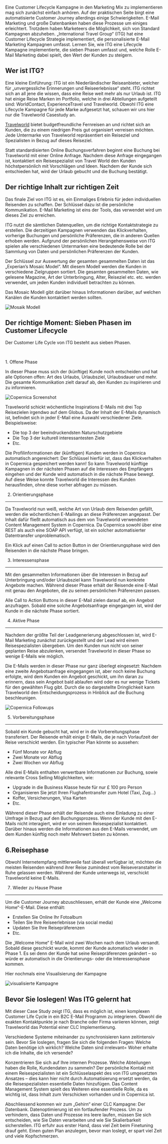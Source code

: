 Eine Customer Lifecycle Kampagne in den Marketing Mix zu implementieren
mag sich zunächst einfach anhören. Auf der praktischen Seite birgt eine
automatisierte Customer Journey allerdings einige Schwierigkeiten.
E-Mail Marketing und große Datenbanken haben diese Prozesse um einiges
erleichtert. Trotzdem haben Marketeers die Möglichkeit, sich von
Standard Kampagnen abzuheben. „International Travel Group“ (ITG) hat
eine Customer Lifecycle Strategie implementiert, die personalisierte
E-Mail Marketing Kampagnen umfasst. Lernen Sie, wie ITG eine Lifecycle
Kampagne implementierte, die sieben Phasen umfasst und, welche Rolle
E-Mail Marketing dabei spielt, den Wert der Kunden zu steigern.

Wer ist ITG?
------------

Eine kleine Einführung: ITG ist ein Niederländischer Reiseanbieter,
welcher für „unvergessliche Erinnerungen und Reiseerlebnisse“ steht. ITG
richtet sich an all jene die wissen, dass eine Reise weit mehr als nur
Urlaub ist. ITG hat einige Reise Marken im Portfolio, welche in drei
Abteilungen aufgeteilt sind: WorldContact, ExperienceTravel und
Travelworld. Obwohl ITG eine Lifecycle Kampagne für jede Marke
aufgesetzt hat, schauen wir uns hier nur die Travelworld Casestudy an.

[Travelworld](www.travelworld.nl) bietet budgetfreundliche Fernreisen an
und richtet sich an Kunden, die zu einem niedrigen Preis gut organisiert
verreisen möchten. Jede Untermarke von Travelworld repräsentiert ein
Reiseziel und Spezialisten in Bezug auf dieses Reiseziel.

Statt standardisierten Online Buchungsverfahren beginnt eine Buchung bei
Travelworld mit einer Online Anfrage. Nachdem diese Anfrage eingegangen
ist, kontaktiert ein Reisespezialist von Travel World den Kunden
höchstpersönlich mit Vorschlägen und Ideen. Nachdem der Kunde sich
entschieden hat, wird der Urlaub gebucht und die Buchung bestätigt.

Der richtige Inhalt zur richtigen Zeit
--------------------------------------

Das finale Ziel von ITG ist es, ein Einmaliges Erlebnis für jeden
individuellen Reisenden zu schaffen. Der Schlüssel dazu ist die
persönliche Kommunikation. E-Mail Marketing ist eins der Tools, das
verwendet wird um dieses Ziel zu erreichen.

ITG nutzt die sämtlichen Datenquellen, um die richtige Kontaktstrategie
zu erstellen. Die derzeitigen Kampagnen verwenden das Klickverhalten,
vorherige Buchungen und persönliche Präferenzen, die in anderen Quellen
erhoben werden. Aufgrund der persönlichen Herangehensweise von ITG
spielen alle verschiedenen Untermarken eine bedeutende Rolle bei der
Sammlung von Daten und persönlichen Präferenzen der Kunden.

Der Schlüssel zur Auswertung der gesamten gesammelten Daten ist das
„Experian’s Mosaic Model“. Mit diesem Modell werden die Kunden in
verschiedene Zielgruppen sortiert. Die gesamten gesammelten Daten, wie
gelesene Magazine, Art der Unterbringung, Alter, Reiseziel etc. etc.
werden verwendet, um jeden Kunden individuell betrachten zu können.

Das Mosaic Modell gibt darüber hinaus Informationen darüber, auf welchen
Kanälen die Kunden kontaktiert werden sollten.

![Mosaik Modell](../images/mosaic-model-UK.png "Mosaik Modell")

Der richtige Moment: Sieben Phasen im Customer Lifecycle
--------------------------------------------------------

Der Customer Life Cycle von ITG besteht aus sieben Phasen.

 

​1. Offene Phase

In dieser Phase muss sich der (künftige) Kunde noch entscheiden und hat
alle Optionen offen: Art des Urlaubs, Urlaubsziel, Urlaubsdauer und
mehr. Die gesamte Kommunikation zielt darauf ab, den Kunden zu
inspirieren und zu informieren.

![Copernica
Screenshot](../images/ITG-CopernicaScreenshot.png "Screenshot E-Mails")

Travelworld schickt wöchentliche Inspirations E-Mails mit drei Top
Reisezielen irgendwo auf dem Globus. Da der Inhalt der E-Mails dynamisch
ist, befindet sich in jeder E-Mail eine Auswahl verschiedener Ziele.
Beispielsweise:

-   Die top 3 der beeindruckendsten Naturschutzgebiete
-   Die Top 3 der kulturell interessantesten Ziele
-   Etc.

Die Profilinformationen der (künftigen) Kunden werden in Copernica
automatisch angereichert: Der Schlüssel hierfür ist, dass das
Klickverhalten in Copernica gespeichert werden kann! So kann Travelworld
künftige Kampagnen in der nächsten Phasen auf die Interessen des
Empfängers eingehen und der Kunde wird automatisch in die nächste Phase
bewegt. Auf diese Weise konnte Travelworld die Interessen des Kunden
herausfinden, ohne diese vorher abfragen zu müssen.

2. Orientierungsphase
---------------------

Da Travelworld nun weiß, welche Art von Urlaub dem Reisenden gefällt,
werden die wöchentlichen E-Mailings an diese Präferenzen angepasst. Der
Inhalt dafür fließt automatisch aus dem von Travelworld verwendeten
Content Management System in Copernica. Da Copernica sowohl über eine
REST als auch eine SOAP API verfügt, ist ein solcher automatisierter
Datentransfer unproblematisch.

Ein Klick auf einen Call to action Button in der Orientierungsphase wird
den Reisenden in die nächste Phase bringen.

3. Interessensphase
-------------------

Mit den gesammelten Informationen über die Interessen in Bezug auf
Unterbringung und/oder Urlaubsziel kann Travelworld nun konkrete
Angebote machen. Während dieser Phase erhält der Reisende eine E-Mail
mit genau den Angeboten, die zu seinen persönlichen Präferenzen passen.

Alle Call to Action Buttons in dieser E-Mail zielen darauf ab, ein
Angebot anzufragen. Sobald eine solche Angebotsanfrage eingegangen ist,
wird der Kunde in die nächste Phase sortiert.

4. Aktive Phase
---------------

Nachdem der größte Teil der Leadgenerierung abgeschlossen ist, wird
E-Mail Marketing zunächst zurückgestellt und der Lead wird einem
Reisespezialisten übergeben. Um den Kunden nun nicht von seiner
geplanten Reise abzulenken, versendet Travelworld in dieser Phase so
wenige E-Mails wie möglich.

Die E-Mails werden in dieser Phase nur ganz überlegt eingesetzt: Nachdem
eine zweite Angebotsanfrage eingegangen ist, aber noch keine Buchung
erfolgte, wird dem Kunden ein Angebot geschickt, um ihn daran zu
erinnern, dass sein Angebot bald ablaufen wird oder es nur wenige
Tickets für den gewählten Flug gibt. Durch die so dargestellte
Dringlichkeit kann Travelworld den Entscheidungsprozess in Hinblick auf
die Buchung beschleunigen.

![Copernica
Followups](../images/ITG-CopernicaScreenshot2.png "Copernica Follow up")

5. Vorbereitungsphase
---------------------

Sobald ein Kunde gebucht hat, wird er in die Vorbereitungsphase
transferiert. Der Reisende erhält einige E-Mails, die je nach
Vorlaufzeit der Reise verschickt werden. Ein typischer Plan könnte so
aussehen:

-   Fünf Monate vor Abflug
-   Zwei Monate vor Abflug
-   Zwei Wochen vor Abflug

Alle drei E-Mails enthalten verwertbare Informationen zur Buchung, sowie
relevante Cross Selling Möglichkeiten, wie:

-   Upgrade in die Business Klasse heute für nur £ 100 pro Person
-   Organisieren Sie jetzt Ihren Flughafentransfer zum Hotel (Taxi,
    Zug…)
-   Koffer, Versicherungen, Visa Karten
-   Etc.

Während dieser Phase erhält der Reisende auch eine Einladung zu einer
Umfrage in Bezug auf den Buchungsprozess. Wenn der Kunde mit den E-Mails
nicht interagiert, wird er von seinem Reisespezialist kontaktiert.
Darüber hinaus werden die Informationen aus den E-Mails verwendet, um
dem Kunden künftig noch mehr Mehrwert bieten zu können.

6.Reisephase
------------

Obwohl Internetempfang mittlerweile fast überall verfügbar ist, möchten
die meisten Reisenden während ihrer Reise zumindest vom
Reiseveranstalter in Ruhe gelassen werden. Während der Kunde unterwegs
ist, verschickt Travelworld keine E-Mails.

7. Wieder zu Hause Phase
------------------------

Um die Customer Journey abzuschliessen, erhält der Kunde eine „Welcome
Home“-E-Mail. Diese enthält:

-   Erstellen Sie Online Ihr Fotoalbum
-   Teilen Sie Ihre Reiseerlebnisse (via social media)
-   Updaten Sie Ihre Reisepräferenzen
-   Etc.

Die „Welcome Home“ E-Mail wird zwei Wochen nach dem Urlaub versandt.
Sobald diese geschickt wurde, kommt der Kunde automatisch wieder in
Phase 1. Es sei denn der Kunde hat seine Reisepräferenzen geändert – so
würde er automatisch in die Orientierungs- oder die Interessensphase
kommen.

Hier nochmals eine Visualisierung der Kampagne

![visualisierte
Kampagne](../images/clc-travelworld.jpg "Visualisierte Kampagne")

Bevor Sie loslegen! Was ITG gelernt hat
---------------------------------------

Mit dieser Case Study zeigt ITG, dass es möglich ist, einen komplexen
Customer Life Cycle in ein B2C E-Mail Programm zu integrieren. Obwohl
die exakten Kontaktpunkte je nach Branche oder Firma variieren können,
zeigt Travelworld das Potential einer CLC Implementierung.

Verschiedene Systeme miteinander zu synchronisieren kann zeitintensiv
sein. Bevor Sie loslegen, fragen Sie sich die folgenden Fragen: Welche
Daten benötige ich wirklich? Welche Daten sind irrelevant= Woher erhalte
ich die Inhalte, die ich versende?

Konzentrieren Sie sich auf Ihre internen Prozesse. Welche Abteilungen
haben die Rolle, Kundendaten zu sammeln? Der persönliche Kontakt mit
einem Reisespezialisten ist ein Schlüsselaspekt des von ITG umgesetzten
Ansatzes – dies kann hier nicht durch Automatisierung ersetzt werden, da
die Reisespezialisten essentielle Daten hinzufügen. Das Content
Management System spielt des Weiteren eine essentielle Rolle, da es
wichtig ist, dass Inhalt zum Verschicken vorhanden und in Copernica ist.

Abschliessend kommen wir zum „Gehirn“ einer CLC Kampagne: Der Datenbank.
Datenoptimierung ist ein fortlaufender Prozess. Um zu verhindern, dass
Daten und Prozesse ins leere laufen, müssen Sie sich entscheiden, wie
Sie Daten verarbeiten und wie Sie Skalierbarkeit sicherstellen. ITG
erfuhr aus erster Hand, dass viel Zeit beim Finetuning drauf geht. Einen
guten Plan anzulegen, bevor man loslegt, er spart viel Zeit und viele
Kopfschmerzen.
